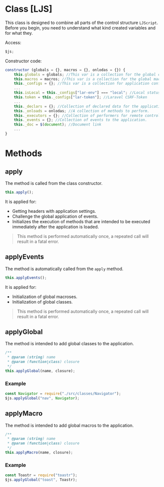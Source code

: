 # Class [LJS]

This class is designed to combine all parts of the control structure `LJScript`. 
Before you begin, you need to understand what kind created variables and for what they.

Access:
```javascript
$js;
```
Constructor code:
```javascript
constructor (globals = {}, macros = {}, onlodas = {}) {  
    this.globals = globals; //This var is a collection for the global components of this package.
    this.macros = macros; //This var is a collection for the global macroses of this package. 
    this._configs = {}; //This var is a collection for application configs.
    ...
    this.isLocal = this._configs["lar-env"] === "local"; //Local status
    this.token = this._configs["lar-token"]; //Laravel CSRF-Token
	...  
    this._declars = {}; //Collection of declared data for the application.
    this._onloads = onlodas; //A collection of methods to perform.
    this._executors = {}; //Collection of performers for remote control.
    this._events = {}; //Collection of events to the application.
    this._doc = $(document); //Document link
	...
}
```

# Methods

## apply
The method is called from the class constructor.
```javascript
this.apply();
```
It is applied for:
 * Getting headers with application settings.
 * Challenge the global application of events.
 * Initializes the execution of methods that are intended to be executed immediately after the application is loaded.

> This method is performed automatically once, a repeated call will result in a fatal error.

## applyEvents

The method is automatically called from the `apply` method.
```javascript
this.applyEvents();
```
It is applied for:
 * Initialization of global macroses.
 * Initialization of global classes.

> This method is performed automatically once, a repeated call will result in a fatal error.

## applyGlobal
The method is intended to add global classes to the application.
```javascript
/**
 * @param (string) name
 * @param (function|class) closure
 */
this.applyGlobal(name, closure);
```
### Example
```javascript
const Navigator = require("./src/classes/Navigator");
$js.applyGlobal("nav", Navigator);
```

## applyMacro
The method is intended to add global macros to the application.
```javascript
/**
 * @param (string) name
 * @param (function|class) closure
 */
this.applyMacro(name, closure);
```
### Example
```javascript
const Toastr = require("toastr");
$js.applyGlobal("toast", Toastr);
```

